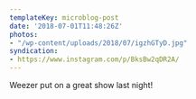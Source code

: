 ```yaml
---
templateKey: microblog-post
date: '2018-07-01T11:48:26Z'
photos:
- "/wp-content/uploads/2018/07/igzhGTyD.jpg"
syndication:
- https://www.instagram.com/p/BksBw2qDR2A/
---
```


Weezer put on a great show last night!

